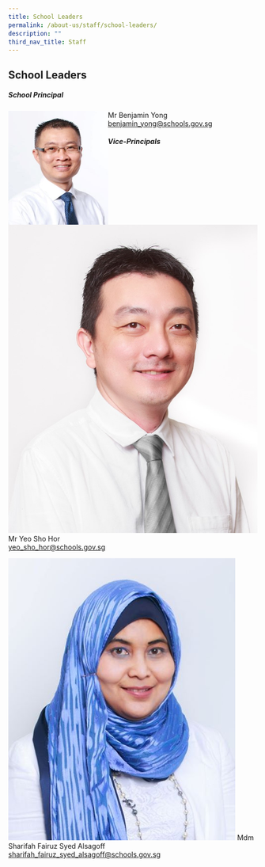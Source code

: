 ```yaml
---
title: School Leaders
permalink: /about-us/staff/school-leaders/
description: ""
third_nav_title: Staff
---
```

## School Leaders 
##### **School Principal**


<img style="float:left; width:40%;" src="images/benjaminyong.jpg">


Mr Benjamin Yong<br>
[benjamin_yong@schools.gov.sg](benjamin_yong@schools.gov.sg) 

##### **Vice-Principals**

![](/images/yeoshohor.jpg)
Mr Yeo Sho Hor <br>
[yeo_sho_hor@schools.gov.sg](yeo_sho_hor@schools.gov.sg) <br>

![](/images/sharifahfairuz.jpg)
Mdm Sharifah Fairuz Syed Alsagoff<br>
[sharifah_fairuz_syed_alsagoff@schools.gov.sg](sharifah_fairuz_syed_alsagoff@schools.gov.sg)